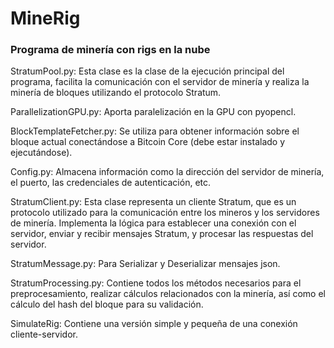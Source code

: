 # MineRig

### Programa de minería con rigs en la nube

StratumPool.py: Esta clase es la clase de la ejecución principal del programa, facilita la comunicación con el servidor de minería y realiza la minería de bloques utilizando el protocolo Stratum.

ParallelizationGPU.py: Aporta paralelización en la GPU con pyopencl.

BlockTemplateFetcher.py: Se utiliza para obtener información sobre el bloque actual conectándose a Bitcoin Core (debe estar instalado y ejecutándose).

Config.py: Almacena información como la dirección del servidor de minería, el puerto, las credenciales de autenticación, etc.

StratumClient.py: Esta clase representa un cliente Stratum, que es un protocolo utilizado para la comunicación entre los mineros y los servidores de minería. Implementa la lógica para establecer una conexión con el servidor, enviar y recibir mensajes Stratum, y procesar las respuestas del servidor.

StratumMessage.py: Para Serializar y Deserializar mensajes json.

StratumProcessing.py: Contiene todos los métodos necesarios para el preprocesamiento, realizar cálculos relacionados con la minería, así como el cálculo del hash del bloque para su validación.

SimulateRig: Contiene una versión simple y pequeña de una conexión cliente-servidor.
